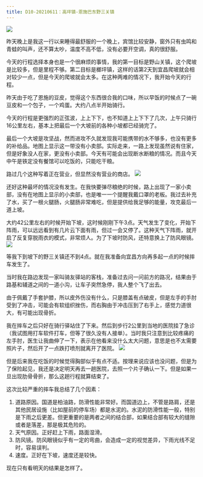 ```yaml
---
title: D10-20210611：高坪镇-恩施巴东野三关镇
---
```


![](https://ridemypic.oss-cn-chengdu.aliyuncs.com/rideimg/0611.png)




昨天晚上是我这一行以来睡得最舒服的一个晚上，宾馆比较安静，窗外只有虫鸣和青蛙的叫声，还不算太吵，温度不高不低，没有必要开空调，真的很舒服。


今天的行程选择本身也是一个很麻烦的事情，我的第一目标是野山关镇，这个爬坡是比较多，但是里程不够。第二目标是榔坪镇，这样的话第2天到宜昌爬坡就会相对较少一点，但是今天的爬坡就会太多。在这种两难的情况下，我开始今天的行程。


昨天由于吃了恩施的豆皮，觉得这个东西很合我的口味，所以早饭的时候点了一碗豆皮和一个包子，一个鸡蛋。大约八点半开始骑行。


今天的行程是更强烈的正弦波，上上下下，也不知道上上下下了几次，上午只骑行16公里左右，基本上把最后一个大坡前的各种小坡都已经骑完了。

最后一个大坡是攻坚战，然而进攻不久就发现我可能携带的水不够多，也没有更多的补给品。地图上显示这一带没有小卖部。实际走来，一路上发现虽然说有住家，但是好象没人在家，更没有小卖部。今天有可能会出现断水断粮的情况。而且今天中午是铁定没有餐馆可以吃饭的，只能吃干粮。

路过几个这种写着正在营业，但显然没有营业的商店。
![](https://ridemypic.oss-cn-chengdu.aliyuncs.com/rideimg/IMG_20210611_121236.jpg)


还好这种最坏的情况没有发生。在我快要弹尽粮绝的时候，路上出现了一家小卖部，没有在地图上显示的小卖部，也是唯一一个提醒我戴口罩的老板。我过去补充了水，买了一根火腿肠，火腿肠非常难吃，但是提供给我足够的能量，攻克最后一道上坡。


大约42公里左右的时候开始下坡，这时候刚刚下午3点。天气发生了变化，开始下阵雨，可以远远看到有几片云下面有雨，但过一会又停了。这种天气下阵雨，就开启了反复穿脱雨衣的模式，非常烦人。为了下坡时防风，还特意换上了防风眼镜。
![](https://ridemypic.oss-cn-chengdu.aliyuncs.com/rideimg/IMG_20210611_153013.jpg)


等我下到坡下的野三关镇还不到4点。就在我准备向宜昌方向再多起一点的时候摔车发生了。


当时我在路边发现一家叫骑友驿站的客栈，准备过去问一问前方的路况，结果由于路基和辅道之间的一道小沟，让车子突然急停，我人整个飞了出去。


由于佩戴了手套护膝，所以皮外伤没有什么，只是膝盖有点破皮，但是左手的手肘受到了冲击，可能会有软组织挫伤，而右胸由于冲击压到了右手上，感觉力道很大，有可能出现骨折。


我在摔车之后只好在骑行驿站住了下来。然后到步行2公里到当地的医院挂了急诊（我试图用打车软件打车，但等了很久没有人接单）。当时我只注意到比较疼痛的左手肘，医生让我曲伸了一下，表示在他看来没什么太大问题，意思是也不太需要照片子，然后开了一点跌打喷剂就离开了医院。
![](https://ridemypic.oss-cn-chengdu.aliyuncs.com/rideimg/IMG_20210611_155338.jpg)


但是后来我在吃饭的时候觉得胸部似乎有点不适。按理来说应该也没问题，但是为了保险起见，我还是决定明天再去一趟医院，去照一个片子确认一下。但是如果一旦出现肋骨骨折，那么这趟行程就算结束了。


这次比较严重的摔车我总结了几个因素：

1. 道路原因。国道是柏油路，防滑性能非常好。而国道边上，不管是路肩，还是其他民居设施（比如屋前的停车场）都是水泥的。水泥的防滑性能一般，特别是下雨之后更差。但更重要的是两者之间的结合部，如果结合部有较大的缝隙或者是落差，那是极其危险的。
1. 天气原因。正好赶上下雨，路面湿滑。
1. 防风镜。防风眼镜似乎有一定的弯曲，会造成一定的视觉差异，下雨光线不足时，容易误判。
1. 速度。正好在下坡，速度还是较快。



现在只有看明天的结果是怎样了。